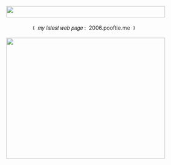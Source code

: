 <img width="420" height="30" src="https://middlepot.com/img/lacey.png">\
  \
‌　‌　‌　‌　‌　‌꒰ ‌ 𝑚𝑦 𝑙𝑎𝑡𝑒𝑠𝑡 𝑤𝑒𝑏 𝑝𝑎𝑔𝑒 : ‌ 2006.pooftie.me ‌ ꒱\
  \
<img width="420" height="320" src="https://github.com/middlepot/middlepot/blob/main/2006.gif?raw=true">
